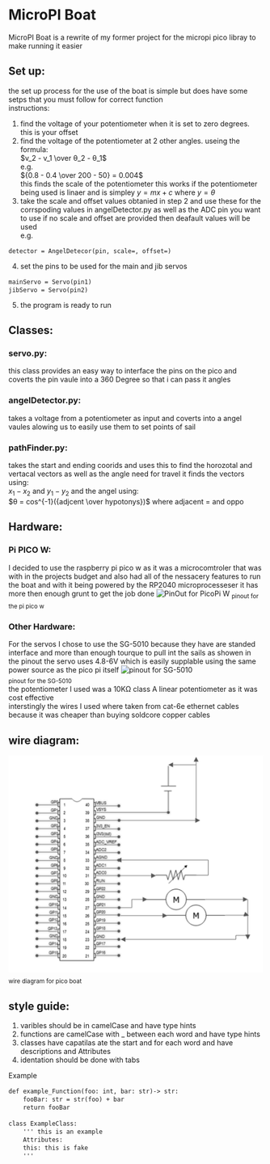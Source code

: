 # MicroPI Boat

MicroPI Boat is a rewrite of my former project for the micropi pico libray to make running it easier

## Set up:

the set up process for the use of the boat is simple but does have some setps that you must follow for correct function  
instructions:

1. find the voltage of your potentiometer when it is set to zero degrees. this is your offset
2. find the voltage of the potentiometer at 2 other angles. useing the formula:  
   $v_2 - v_1 \over   θ_2 -  θ_1$  
   e.g.  
   ${0.8 - 0.4 \over 200 - 50} = 0.004$  
    this finds the scale of the potentiometer this works if the potentiometer being used is linaer and is simpley $y = mx+c$ where ${y = θ}$
3. take the scale and offset values obtanied in step 2 and use these for the corrspoding values in angelDetector.py as well as the ADC pin you want to use if no scale and offset are provided then deafault values will be used  
   e.g.

```
detector = AngelDetecor(pin, scale=, offset=)
```

4. set the pins to be used for the main and jib servos

```
mainServo = Servo(pin1)
jibServo = Servo(pin2)
```

5. the program is ready to run

## Classes:

### servo.py:

this class provides an easy way to interface the pins on the pico and coverts the pin vaule into a 360 Degree so that i can pass it angles

### angelDetector.py:

takes a voltage from a potentiometer as input and coverts into a angel vaules alowing us to easily use them to set points of sail

### pathFinder.py:

takes the start and ending coorids and uses this to find the horozotal and vertacal vectors as well as the angle need for travel 
it finds the vectors using:  
$x_1 - x_2$ and $y_1 - y_2$ 
and the angel using:   
$θ = cos^{-1}({adjcent \over hypotonys})$ where adjacent =  and oppo

## Hardware:

### Pi PICO W:

I decided to use the raspberry pi pico w as it was a microcomtroler that was with in the projects budget and also had all of the nessacery features to run the boat and with it being powered by the RP2040 microprocesseser it has more then enough grunt to get the job done
![PinOut for PicoPi W](https://www.raspberrypi.com/documentation/microcontrollers/images/picow-pinout.svg)
<sub>pinout for the pi pico w</sub>

### Other Hardware:

For the servos I chose to use the SG-5010 because they have are standed interface and more than enough tourque to pull int the sails as showen in the pinout the servo uses 4.8-6V which is easily supplable using the same power source as the pico pi itself
![pinout for SG-5010](https://protosupplies.com/wp-content/uploads/2018/03/Servo-Connections.jpg)  
<sub>pinout for the SG-5010</sub><br>
the potentiometer I used was a 10KΩ class A linear potentiometer as it was cost effective  
interstingly the wires I used where taken from cat-6e ethernet cables because it was cheaper than buying soldcore copper cables

## wire diagram:

![wire diagram for pico boat](/Media/Capture.PNG)  
<sub>wire diagram for pico boat</sub>

## style guide:

1. varibles should be in camelCase and have type hints
2. functions are camelCase with \_ between each word and have type hints
3. classes have capatilas ate the start and for each word and have descriptions and Attributes
4. identation should be done with tabs

Example

```
def example_Function(foo: int, bar: str)-> str:
    fooBar: str = str(foo) + bar
    return fooBar

class ExampleClass:
    ''' this is an example
    Attributes:
    this: this is fake
    '''
```
